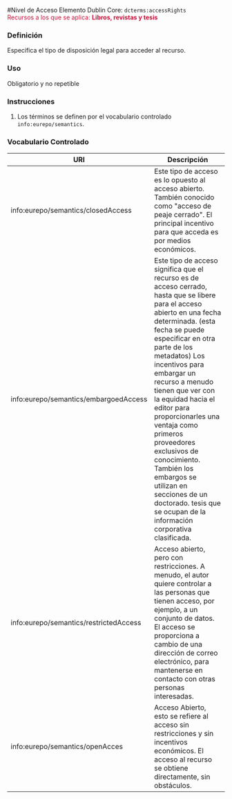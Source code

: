 #Nivel de Acceso
Elemento Dublin Core: `dcterms:accessRights`  
<span style="color:#CD113B">Recursos a los que se aplica: __Libros, revistas y tesis__ </span>

### __Definición__
Especifica el tipo de disposición legal para acceder al recurso.

### __Uso__
Obligatorio y no repetible  

### __Instrucciones__  
1. Los términos se definen por el vocabulario controlado `info:eurepo/semantics`.

### __Vocabulario Controlado__
|URI| Descripción |
|---|--------|
|info:eurepo/semantics/closedAccess     | Este tipo de acceso es lo opuesto al acceso abierto. También conocido como "acceso de peaje cerrado". El principal incentivo para que acceda es por medios económicos. |
|info:eurepo/semantics/embargoedAccess  | Este tipo de acceso significa que el recurso es de acceso cerrado, hasta que se libere para el acceso abierto en una fecha determinada. (esta fecha se puede especificar en otra parte de los metadatos) Los incentivos para embargar un recurso a menudo tienen que ver con la equidad hacia el editor para proporcionarles una ventaja como primeros proveedores exclusivos de conocimiento. También los embargos se utilizan en secciones de un doctorado. tesis que se ocupan de la información corporativa clasificada. |
|info:eurepo/semantics/restrictedAccess | Acceso abierto, pero con restricciones. A menudo, el autor quiere controlar a las personas que tienen acceso, por ejemplo, a un conjunto de datos. El acceso se proporciona a cambio de una dirección de correo electrónico, para mantenerse en contacto con otras personas interesadas.|
|info:eurepo/semantics/openAcces        | Acceso Abierto, esto se refiere al acceso sin restricciones y sin incentivos económicos. El acceso al recurso se obtiene directamente, sin obstáculos.|
